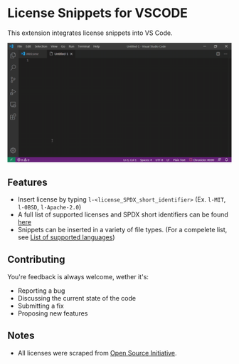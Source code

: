 # License Snippets for VSCODE

This extension integrates license snippets into VS Code.

![Screen Recording](./images/screen_recording.gif)

## Features
- Insert license by typing `l-<license_SPDX_short_identifier>` (Ex. `l-MIT`, `l-0BSD`, `l-Apache-2.0`)
- A full list of supported licenses and SPDX short identifiers can be found [here](https://opensource.org/licenses/alphabetical)
- Snippets can be inserted in a variety of file types. (For a compelete list, see [List of supported languages](utils/language_ids.js))


## Contributing

You're feedback is always welcome, wether it's:

- Reporting a bug
- Discussing the current state of the code
- Submitting a fix
- Proposing new features


## Notes
- All licenses were scraped from [Open Source Initiative](https://opensource.org/licenses/alphabetical).

